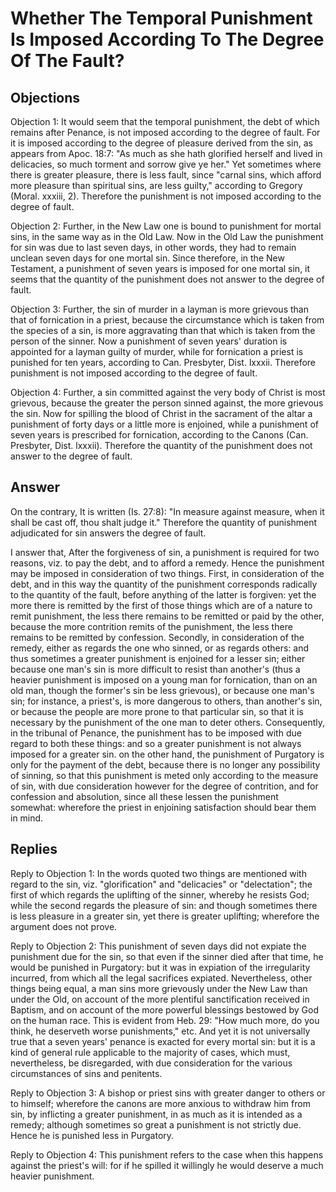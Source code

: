 # Whether The Temporal Punishment Is Imposed According To The Degree Of The Fault?

## Objections

Objection 1: It would seem that the temporal punishment, the debt of which remains after Penance, is not imposed according to the degree of fault. For it is imposed according to the degree of pleasure derived from the sin, as appears from Apoc. 18:7: "As much as she hath glorified herself and lived in delicacies, so much torment and sorrow give ye her." Yet sometimes where there is greater pleasure, there is less fault, since "carnal sins, which afford more pleasure than spiritual sins, are less guilty," according to Gregory (Moral. xxxiii, 2). Therefore the punishment is not imposed according to the degree of fault.

Objection 2: Further, in the New Law one is bound to punishment for mortal sins, in the same way as in the Old Law. Now in the Old Law the punishment for sin was due to last seven days, in other words, they had to remain unclean seven days for one mortal sin. Since therefore, in the New Testament, a punishment of seven years is imposed for one mortal sin, it seems that the quantity of the punishment does not answer to the degree of fault.

Objection 3: Further, the sin of murder in a layman is more grievous than that of fornication in a priest, because the circumstance which is taken from the species of a sin, is more aggravating than that which is taken from the person of the sinner. Now a punishment of seven years' duration is appointed for a layman guilty of murder, while for fornication a priest is punished for ten years, according to Can. Presbyter, Dist. lxxxii. Therefore punishment is not imposed according to the degree of fault.

Objection 4: Further, a sin committed against the very body of Christ is most grievous, because the greater the person sinned against, the more grievous the sin. Now for spilling the blood of Christ in the sacrament of the altar a punishment of forty days or a little more is enjoined, while a punishment of seven years is prescribed for fornication, according to the Canons (Can. Presbyter, Dist. lxxxii). Therefore the quantity of the punishment does not answer to the degree of fault.

## Answer

On the contrary, It is written (Is. 27:8): "In measure against measure, when it shall be cast off, thou shalt judge it." Therefore the quantity of punishment adjudicated for sin answers the degree of fault.

I answer that, After the forgiveness of sin, a punishment is required for two reasons, viz. to pay the debt, and to afford a remedy. Hence the punishment may be imposed in consideration of two things. First, in consideration of the debt, and in this way the quantity of the punishment corresponds radically to the quantity of the fault, before anything of the latter is forgiven: yet the more there is remitted by the first of those things which are of a nature to remit punishment, the less there remains to be remitted or paid by the other, because the more contrition remits of the punishment, the less there remains to be remitted by confession. Secondly, in consideration of the remedy, either as regards the one who sinned, or as regards others: and thus sometimes a greater punishment is enjoined for a lesser sin; either because one man's sin is more difficult to resist than another's (thus a heavier punishment is imposed on a young man for fornication, than on an old man, though the former's sin be less grievous), or because one man's sin; for instance, a priest's, is more dangerous to others, than another's sin, or because the people are more prone to that particular sin, so that it is necessary by the punishment of the one man to deter others. Consequently, in the tribunal of Penance, the punishment has to be imposed with due regard to both these things: and so a greater punishment is not always imposed for a greater sin. on the other hand, the punishment of Purgatory is only for the payment of the debt, because there is no longer any possibility of sinning, so that this punishment is meted only according to the measure of sin, with due consideration however for the degree of contrition, and for confession and absolution, since all these lessen the punishment somewhat: wherefore the priest in enjoining satisfaction should bear them in mind.

## Replies

Reply to Objection 1: In the words quoted two things are mentioned with regard to the sin, viz. "glorification" and "delicacies" or "delectation"; the first of which regards the uplifting of the sinner, whereby he resists God; while the second regards the pleasure of sin: and though sometimes there is less pleasure in a greater sin, yet there is greater uplifting; wherefore the argument does not prove.

Reply to Objection 2: This punishment of seven days did not expiate the punishment due for the sin, so that even if the sinner died after that time, he would be punished in Purgatory: but it was in expiation of the irregularity incurred, from which all the legal sacrifices expiated. Nevertheless, other things being equal, a man sins more grievously under the New Law than under the Old, on account of the more plentiful sanctification received in Baptism, and on account of the more powerful blessings bestowed by God on the human race. This is evident from Heb. 29: "How much more, do you think, he deserveth worse punishments," etc. And yet it is not universally true that a seven years' penance is exacted for every mortal sin: but it is a kind of general rule applicable to the majority of cases, which must, nevertheless, be disregarded, with due consideration for the various circumstances of sins and penitents.

Reply to Objection 3: A bishop or priest sins with greater danger to others or to himself; wherefore the canons are more anxious to withdraw him from sin, by inflicting a greater punishment, in as much as it is intended as a remedy; although sometimes so great a punishment is not strictly due. Hence he is punished less in Purgatory.

Reply to Objection 4: This punishment refers to the case when this happens against the priest's will: for if he spilled it willingly he would deserve a much heavier punishment.